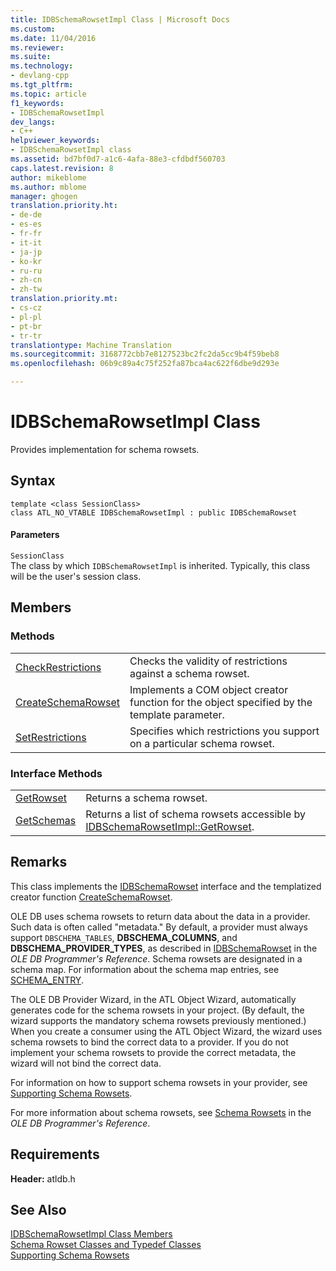 ```yaml
---
title: IDBSchemaRowsetImpl Class | Microsoft Docs
ms.custom: 
ms.date: 11/04/2016
ms.reviewer: 
ms.suite: 
ms.technology:
- devlang-cpp
ms.tgt_pltfrm: 
ms.topic: article
f1_keywords:
- IDBSchemaRowsetImpl
dev_langs:
- C++
helpviewer_keywords:
- IDBSchemaRowsetImpl class
ms.assetid: bd7bf0d7-a1c6-4afa-88e3-cfdbdf560703
caps.latest.revision: 8
author: mikeblome
ms.author: mblome
manager: ghogen
translation.priority.ht:
- de-de
- es-es
- fr-fr
- it-it
- ja-jp
- ko-kr
- ru-ru
- zh-cn
- zh-tw
translation.priority.mt:
- cs-cz
- pl-pl
- pt-br
- tr-tr
translationtype: Machine Translation
ms.sourcegitcommit: 3168772cbb7e8127523bc2fc2da5cc9b4f59beb8
ms.openlocfilehash: 06b9c89a4c75f252fa87bca4ac622f6dbe9d293e

---
```

# IDBSchemaRowsetImpl Class
Provides implementation for schema rowsets.  
  
## Syntax  
  
```  
template <class SessionClass>  
class ATL_NO_VTABLE IDBSchemaRowsetImpl : public IDBSchemaRowset  
```  
  
#### Parameters  
 `SessionClass`  
 The class by which `IDBSchemaRowsetImpl` is inherited. Typically, this class will be the user's session class.  
  
## Members  
  
### Methods  
  
|||  
|-|-|  
|[CheckRestrictions](../../data/oledb/idbschemarowsetimpl-checkrestrictions.md)|Checks the validity of restrictions against a schema rowset.|  
|[CreateSchemaRowset](../../data/oledb/idbschemarowsetimpl-createschemarowset.md)|Implements a COM object creator function for the object specified by the template parameter.|  
|[SetRestrictions](../../data/oledb/idbschemarowsetimpl-setrestrictions.md)|Specifies which restrictions you support on a particular schema rowset.|  
  
### Interface Methods  
  
|||  
|-|-|  
|[GetRowset](../../data/oledb/idbschemarowsetimpl-getrowset.md)|Returns a schema rowset.|  
|[GetSchemas](../../data/oledb/idbschemarowsetimpl-getschemas.md)|Returns a list of schema rowsets accessible by [IDBSchemaRowsetImpl::GetRowset](../../data/oledb/idbschemarowsetimpl-getrowset.md).|  
  
## Remarks  
 This class implements the [IDBSchemaRowset](https://msdn.microsoft.com/en-us/library/ms713686.aspx) interface and the templatized creator function [CreateSchemaRowset](../../data/oledb/idbschemarowsetimpl-createschemarowset.md).  
  
 OLE DB uses schema rowsets to return data about the data in a provider. Such data is often called "metadata." By default, a provider must always support `DBSCHEMA_TABLES`, **DBSCHEMA_COLUMNS**, and **DBSCHEMA_PROVIDER_TYPES**, as described in [IDBSchemaRowset](https://msdn.microsoft.com/en-us/library/ms713686.aspx) in the *OLE DB Programmer's Reference*. Schema rowsets are designated in a schema map. For information about the schema map entries, see [SCHEMA_ENTRY](../../data/oledb/schema-entry.md).  
  
 The OLE DB Provider Wizard, in the ATL Object Wizard, automatically generates code for the schema rowsets in your project. (By default, the wizard supports the mandatory schema rowsets previously mentioned.) When you create a consumer using the ATL Object Wizard, the wizard uses schema rowsets to bind the correct data to a provider. If you do not implement your schema rowsets to provide the correct metadata, the wizard will not bind the correct data.  
  
 For information on how to support schema rowsets in your provider, see [Supporting Schema Rowsets](../../data/oledb/supporting-schema-rowsets.md).  
  
 For more information about schema rowsets, see [Schema Rowsets](https://msdn.microsoft.com/en-us/library/ms712921.aspx) in the *OLE DB Programmer's Reference*.  
  
## Requirements  
 **Header:** atldb.h  
  
## See Also  
 [IDBSchemaRowsetImpl Class Members](http://msdn.microsoft.com/en-us/e74f6f82-541c-42e7-b4c6-e2d4656a0649)   
 [Schema Rowset Classes and Typedef Classes](../../data/oledb/schema-rowset-classes-and-typedef-classes.md)   
 [Supporting Schema Rowsets](../../data/oledb/supporting-schema-rowsets.md)


<!--HONumber=Jan17_HO2-->


